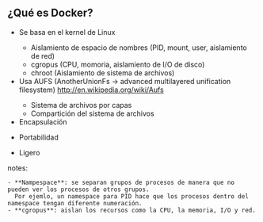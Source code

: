 ## ¿Qué es Docker?

<ul>
<span class="fragment"><li>Se basa en el kernel de Linux</li></span>
    <ul>
    <span class="fragment"><li>Aislamiento de espacio de nombres
    (PID, mount, user, aislamiento de red)</li></span>
    <span class="fragment"><li>cgropus (CPU, momoria, aislamiento de I/O de disco)</li></span>
    <span class="fragment"><li>chroot (Aislamiento de sistema de archivos)</li></span>
    </ul>
<span class="fragment"><li>Usa AUFS (AnotherUnionFs -> advanced multilayered unification filesystem) 
    <a href="http://en.wikipedia.org/wiki/Aufs" target="_blank">http://en.wikipedia.org/wiki/Aufs</a></li></span>
    <ul>
    <span class="fragment"><li>Sistema de archivos por capas</li></span>
    <span class="fragment"><li>Compartición del sistema de archivos</li></span>
    </ul>
<span class="fragment"><li>Encapsulación</li></span> 

<span class="fragment"><li>Portabilidad</li></span> 

<span class="fragment"><li>Ligero</li></span>
 
</ul>

notes:
    
    - **Nampespace**: se separan grupos de procesos de manera que no pueden ver los procesos de otros grupos.
      Por ejemlo, un namespace para PID hace que los procesos dentro del namespace tengan diferente numeración.
    - **cgropus**: aislan los recursos como la CPU, la memoria, I/O y red.